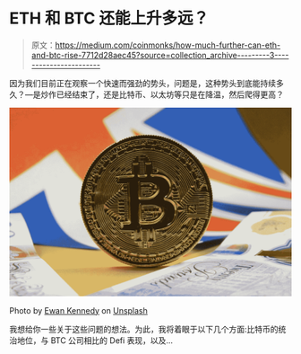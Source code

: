 # ETH 和 BTC 还能上升多远？

> 原文：<https://medium.com/coinmonks/how-much-further-can-eth-and-btc-rise-7712d28aec45?source=collection_archive---------3----------------------->

因为我们目前正在观察一个快速而强劲的势头，问题是，这种势头到底能持续多久？—是炒作已经结束了，还是比特币、以太坊等只是在降温，然后爬得更高？

![](img/3d57fa575a2e4374bc36d8f6c6da306f.png)

Photo by [Ewan Kennedy](https://unsplash.com/@ewankennedy19?utm_source=medium&utm_medium=referral) on [Unsplash](https://unsplash.com?utm_source=medium&utm_medium=referral)

我想给你一些关于这些问题的想法。为此，我将着眼于以下几个方面:比特币的统治地位，与 BTC 公司相比的 Defi 表现，以及…